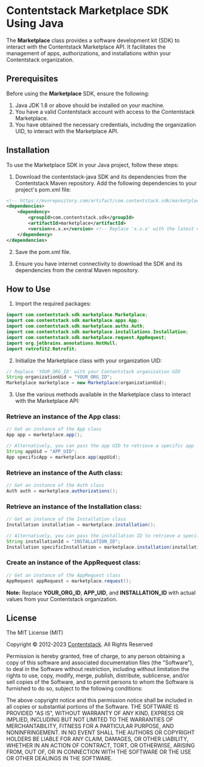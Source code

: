 # Contentstack Marketplace SDK Using Java

The **Marketplace** class provides a software development kit (SDK) to interact with the Contentstack Marketplace API. It facilitates the management of apps, authorizations, and installations within your Contentstack organization.

## Prerequisites

Before using the **Marketplace** SDK, ensure the following:

1. Java JDK 1.8 or above should be installed on your machine.
2. You have a valid Contentstack account with access to the Contentstack Marketplace.
3. You have obtained the necessary credentials, including the organization UID, to interact with the Marketplace API.

## Installation

To use the Marketplace SDK in your Java project, follow these steps:

1. Download the contentstack-java SDK and its dependencies from the Contentstack Maven repository. Add the following dependencies to your project's pom.xml file:

```xml
<!-- https://mvnrepository.com/artifact/com.contentstack.sdk/marketplace -->
<dependencies>
    <dependency>
        <groupId>com.contentstack.sdk</groupId>
        <artifactId>marketplace</artifactId>
        <version>x.x.x</version> <!-- Replace 'x.x.x' with the latest version available -->
    </dependency>
</dependencies>
```

2. Save the pom.xml file.

3. Ensure you have internet connectivity to download the SDK and its dependencies from the central Maven repository.

## How to Use

1. Import the required packages:

```java
import com.contentstack.sdk.marketplace.Marketplace;
import com.contentstack.sdk.marketplace.apps.App;
import com.contentstack.sdk.marketplace.auths.Auth;
import com.contentstack.sdk.marketplace.installations.Installation;
import com.contentstack.sdk.marketplace.request.AppRequest;
import org.jetbrains.annotations.NotNull;
import retrofit2.Retrofit;
```

2. Initialize the Marketplace class with your organization UID:

```java
// Replace 'YOUR_ORG_ID' with your Contentstack organization UID
String organizationUid = "YOUR_ORG_ID";
Marketplace marketplace = new Marketplace(organizationUid);
```

3. Use the various methods available in the Marketplace class to interact with the Marketplace API:

### Retrieve an instance of the App class:

```java
// Get an instance of the App class
App app = marketplace.app();

// Alternatively, you can pass the app UID to retrieve a specific app
String appUid = "APP_UID";
App specificApp = marketplace.app(appUid);
```

### Retrieve an instance of the Auth class:

```java
// Get an instance of the Auth class
Auth auth = marketplace.authorizations();
```

### Retrieve an instance of the Installation class:

```java
// Get an instance of the Installation class
Installation installation = marketplace.installation();

// Alternatively, you can pass the installation ID to retrieve a specific installation
String installationId = "INSTALLATION_ID";
Installation specificInstallation = marketplace.installation(installationId);
```

### Create an instance of the AppRequest class:

```java
// Get an instance of the AppRequest class
AppRequest appRequest = marketplace.request();
```

**Note:** Replace **YOUR_ORG_ID**, **APP_UID**, and **INSTALLATION_ID** with actual values from your Contentstack organization.

## License

The MIT License (MIT)

Copyright © 2012-2023 [Contentstack](https://www.contentstack.com/). All Rights Reserved

Permission is hereby granted, free of charge, to any person obtaining a copy of this software and associated documentation files (the "Software"), to deal in the Software without restriction, including without limitation the rights to use, copy, modify, merge, publish, distribute, sublicense, and/or sell copies of the Software, and to permit persons to whom the Software is furnished to do so, subject to the following conditions:

The above copyright notice and this permission notice shall be included in all copies or substantial portions of the Software. THE SOFTWARE IS PROVIDED "AS IS", WITHOUT WARRANTY OF ANY KIND, EXPRESS OR IMPLIED, INCLUDING BUT NOT LIMITED TO THE WARRANTIES OF MERCHANTABILITY, FITNESS FOR A PARTICULAR PURPOSE, AND NONINFRINGEMENT. IN NO EVENT SHALL THE AUTHORS OR COPYRIGHT HOLDERS BE LIABLE FOR ANY CLAIM, DAMAGES, OR OTHER LIABILITY, WHETHER IN AN ACTION OF CONTRACT, TORT, OR OTHERWISE, ARISING FROM, OUT OF, OR IN CONNECTION WITH THE SOFTWARE OR THE USE OR OTHER DEALINGS IN THE SOFTWARE.
```